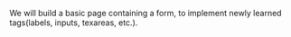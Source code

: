 We will build a basic page containing a form, to implement newly learned tags(labels, inputs, texareas, etc.).
